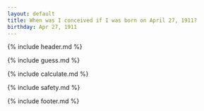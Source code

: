 ```yaml
---
layout: default
title: When was I conceived if I was born on April 27, 1911?
birthday: Apr 27, 1911
---
```


{% include header.md %}

{% include guess.md %}

{% include calculate.md %}

{% include safety.md %}

{% include footer.md %}



